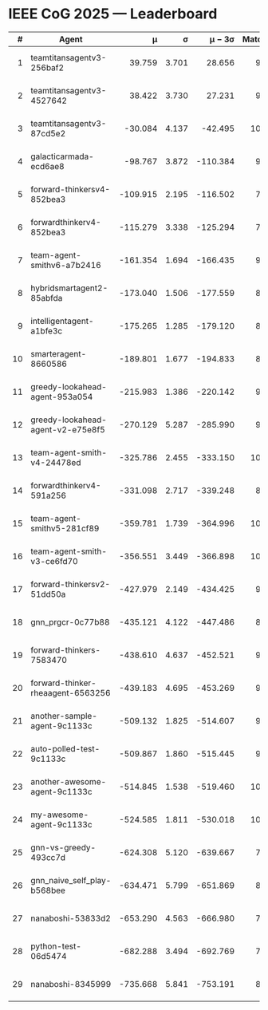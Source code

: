 # IEEE CoG 2025 — Leaderboard

| # | Agent | μ | σ | μ − 3σ | Matches | Updated |
|---:|---|---:|---:|---:|---:|---|
| 1 | teamtitansagentv3-256baf2 | 39.759 | 3.701 | 28.656 | 9920 | 2025-08-20 21:03 |
| 2 | teamtitansagentv3-4527642 | 38.422 | 3.730 | 27.231 | 9314 | 2025-08-20 21:03 |
| 3 | teamtitansagentv3-87cd5e2 | -30.084 | 4.137 | -42.495 | 10306 | 2025-08-20 21:03 |
| 4 | galacticarmada-ecd6ae8 | -98.767 | 3.872 | -110.384 | 9780 | 2025-08-20 21:03 |
| 5 | forward-thinkersv4-852bea3 | -109.915 | 2.195 | -116.502 | 7977 | 2025-08-20 21:03 |
| 6 | forwardthinkerv4-852bea3 | -115.279 | 3.338 | -125.294 | 7816 | 2025-08-20 21:03 |
| 7 | team-agent-smithv6-a7b2416 | -161.354 | 1.694 | -166.435 | 9380 | 2025-08-20 21:03 |
| 8 | hybridsmartagent2-85abfda | -173.040 | 1.506 | -177.559 | 8821 | 2025-08-20 21:03 |
| 9 | intelligentagent-a1bfe3c | -175.265 | 1.285 | -179.120 | 8232 | 2025-08-20 21:03 |
| 10 | smarteragent-8660586 | -189.801 | 1.677 | -194.833 | 8515 | 2025-08-20 21:03 |
| 11 | greedy-lookahead-agent-953a054 | -215.983 | 1.386 | -220.142 | 9498 | 2025-08-20 21:03 |
| 12 | greedy-lookahead-agent-v2-e75e8f5 | -270.129 | 5.287 | -285.990 | 9598 | 2025-08-20 21:03 |
| 13 | team-agent-smith-v4-24478ed | -325.786 | 2.455 | -333.150 | 10182 | 2025-08-20 21:03 |
| 14 | forwardthinkerv4-591a256 | -331.098 | 2.717 | -339.248 | 8209 | 2025-08-20 21:03 |
| 15 | team-agent-smithv5-281cf89 | -359.781 | 1.739 | -364.996 | 10260 | 2025-08-20 21:03 |
| 16 | team-agent-smith-v3-ce6fd70 | -356.551 | 3.449 | -366.898 | 10642 | 2025-08-20 21:03 |
| 17 | forward-thinkersv2-51dd50a | -427.979 | 2.149 | -434.425 | 9906 | 2025-08-20 21:03 |
| 18 | gnn_prgcr-0c77b88 | -435.121 | 4.122 | -447.486 | 8730 | 2025-08-20 21:03 |
| 19 | forward-thinkers-7583470 | -438.610 | 4.637 | -452.521 | 9060 | 2025-08-20 21:03 |
| 20 | forward-thinker-rheaagent-6563256 | -439.183 | 4.695 | -453.269 | 9086 | 2025-08-20 21:03 |
| 21 | another-sample-agent-9c1133c | -509.132 | 1.825 | -514.607 | 9740 | 2025-08-20 21:03 |
| 22 | auto-polled-test-9c1133c | -509.867 | 1.860 | -515.445 | 9240 | 2025-08-20 21:03 |
| 23 | another-awesome-agent-9c1133c | -514.845 | 1.538 | -519.460 | 10460 | 2025-08-20 21:03 |
| 24 | my-awesome-agent-9c1133c | -524.585 | 1.811 | -530.018 | 10000 | 2025-08-20 21:03 |
| 25 | gnn-vs-greedy-493cc7d | -624.308 | 5.120 | -639.667 | 7740 | 2025-08-20 21:03 |
| 26 | gnn_naive_self_play-b568bee | -634.471 | 5.799 | -651.869 | 8080 | 2025-08-20 21:03 |
| 27 | nanaboshi-53833d2 | -653.290 | 4.563 | -666.980 | 7640 | 2025-08-20 21:03 |
| 28 | python-test-06d5474 | -682.288 | 3.494 | -692.769 | 7980 | 2025-08-20 21:03 |
| 29 | nanaboshi-8345999 | -735.668 | 5.841 | -753.191 | 8250 | 2025-08-20 21:03 |
